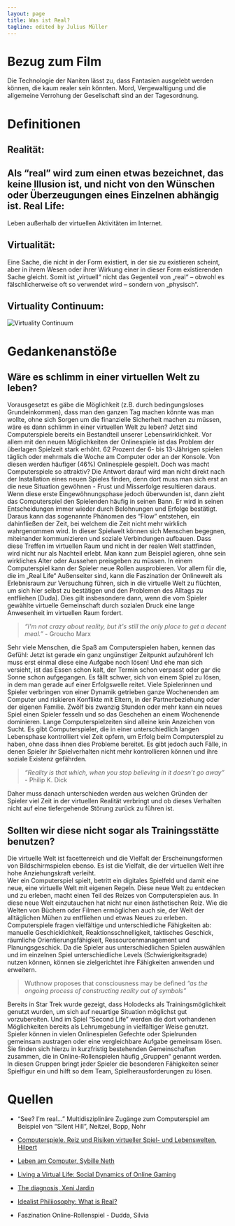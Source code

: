 ```yaml
---
layout: page
title: Was ist Real?
tagline: edited by Julius Müller
---
```


Bezug zum Film
==============
Die Technologie der Naniten lässt zu, dass Fantasien ausgelebt werden können, die kaum realer sein könnten. Mord, Vergewaltigung und die allgemeine Verrohung der Gesellschaft sind an der Tagesordnung.

Definitionen
=================
Realität:
--------
Als “real” wird zum einen etwas bezeichnet, das keine Illusion ist, und nicht von den Wünschen oder Überzeugungen eines Einzelnen abhängig ist.
Real Life:
----------
Leben außerhalb der virtuellen Aktivitäten im Internet.

Virtualität:
------------
Eine Sache, die nicht in der Form existiert, in der sie zu existieren scheint, aber in ihrem Wesen oder ihrer Wirkung einer in dieser Form existierenden Sache gleicht. Somit ist „virtuell“ nicht das Gegenteil von „real“ – obwohl es fälschlicherweise oft so verwendet wird – sondern von „physisch“.

Virtuality Continuum:
-------------

![Virtuality Continuum](http://upload.wikimedia.org/wikipedia/en/d/dc/Virtuality_Continuum_2.jpg)

Gedankenanstöße
=============
Wäre es schlimm in einer virtuellen Welt zu leben?
--------------------------------------------------

Vorausgesetzt es gäbe die Möglichkeit (z.B. durch bedingungsloses Grundeinkommen), dass man den ganzen Tag machen könnte was man wollte, ohne sich Sorgen um die finanzielle Sicherheit machen zu müssen, wäre es dann schlimm in einer virtuellen Welt zu leben?
Jetzt sind Computerspiele bereits ein Bestandteil unserer Lebenswirklichkeit. Vor allem mit den neuen Möglichkeiten der Onlinespiele ist das Problem der überlagen Spielzeit stark erhöht. 62 Prozent der 6- bis 13-Jährigen spielen täglich oder mehrmals die Woche am Computer oder an der Konsole. Von diesen werden häufiger (46%) Onlinespiele gespielt.
Doch was macht Computerspiele so attraktiv? Die Antwort darauf wird man nicht direkt nach der Installation eines neuen Spieles finden, denn dort muss man sich erst an die neue Situation gewöhnen - Frust und Misserfolge resultieren daraus. Wenn diese erste Eingewöhnungsphase jedoch überwunden ist, dann zieht das Computerspiel den Spielenden häufig in seinen Bann. Er wird in seinen Entscheidungen immer wieder durch Belohnungen und Erfolge bestätigt. Daraus kann das sogenannte Phänomen des “Flow” entstehen, ein dahinfließen der Zeit, bei welchem die Zeit nicht mehr wirklich wahrgenommen wird.
In dieser Spielwelt können sich Menschen begegnen, miteinander kommunizieren und soziale Verbindungen aufbauen. Dass diese Treffen im virtuellen Raum und nicht in der realen Welt stattfinden, wird nicht nur als Nachteil erlebt. Man kann zum Beispiel agieren, ohne sein wirkliches Alter oder Aussehen preisgeben zu müssen. 
In einem Computerspiel kann der Spieler neue Rollen ausprobieren. Vor allem für die, die im „Real Life“ Außenseiter sind, kann die Faszination der Onlinewelt als Erlebnisraum zur Versuchung führen, sich in die virtuelle Welt zu flüchten, um sich hier selbst zu bestätigen und den Problemen des Alltags zu entfliehen [Duda]. Dies gilt insbesondere dann, wenn die vom Spieler gewählte virtuelle Gemeinschaft durch sozialen Druck eine lange Anwesenheit im virtuellen Raum fordert. 

>*“I'm not crazy about reality, but it's still the only place to get a decent meal.”* - Groucho Marx

Sehr viele Menschen, die Spaß am Computerspielen haben, kennen das Gefühl: Jetzt ist gerade ein ganz ungünstiger Zeitpunkt aufzuhören! Ich muss erst einmal diese eine Aufgabe noch lösen! Und ehe man sich versieht, ist das Essen schon kalt, der Termin schon verpasst oder gar die Sonne schon aufgegangen. 
Es fällt schwer, sich von einem Spiel zu lösen, in dem man gerade auf einer Erfolgswelle reitet. Viele Spielerinnen und Spieler verbringen von einer Dynamik getrieben ganze Wochenenden am Computer und riskieren Konflikte mit Eltern, in der Partnerbeziehung oder der eigenen Familie. Zwölf bis zwanzig Stunden oder mehr kann ein neues Spiel einen Spieler fesseln und so das Geschehen an einem Wochenende dominieren.
Lange Computerspielzeiten sind alleine kein Anzeichen von Sucht. Es gibt Computerspieler, die in einer unterschiedlich langen Lebensphase kontrolliert viel Zeit opfern, um Erfolg beim Computerspiel zu haben, ohne dass ihnen dies Probleme bereitet.
Es gibt jedoch auch Fälle, in denen Spieler ihr Spielverhalten nicht mehr kontrollieren können und ihre soziale Existenz gefährden.

>*“Reality is that which, when you stop believing in it doesn’t go away”* - Philip K. Dick

Daher muss danach unterschieden werden aus welchen Gründen der Spieler viel Zeit in der virtuellen Realität verbringt und ob dieses Verhalten nicht auf eine tiefergehende Störung zurück zu führen ist.

Sollten wir diese nicht sogar als Trainingsstätte benutzen?
-----------------------------------------------------------

Die virtuelle Welt ist facettenreich und die Vielfalt der Erscheinungsformen von Bildschirmspielen ebenso. Es ist die Vielfalt, die der virtuellen Welt ihre hohe Anziehungskraft verleiht.  
Wer ein Computerspiel spielt, betritt ein digitales Spielfeld und damit eine neue, eine virtuelle Welt mit eigenen Regeln. Diese neue Welt zu entdecken und zu erleben, macht einen Teil des Reizes von Computerspielen aus. In diese neue Welt einzutauchen hat nicht nur einen ästhetischen Reiz. Wie die Welten von Büchern oder Filmen ermöglichen auch sie, der Welt der alltäglichen Mühen zu entfliehen und etwas Neues zu erleben.
Computerspiele fragen vielfältige und unterschiedliche Fähigkeiten ab: manuelle Geschicklichkeit, Reaktionsschnelligkeit, taktisches Geschick, räumliche Orientierungsfähigkeit, Ressourcenmanagement und Planungsgeschick. Da die Spieler aus unterschiedlichen Spielen auswählen und im einzelnen Spiel unterschiedliche Levels (Schwierigkeitsgrade) nutzen können, können sie zielgerichtet ihre Fähigkeiten anwenden und erweitern.

>Wuthnow proposes that consciousness may be defined *“as the ongoing process of constructing reality out of symbols”*

Bereits in Star Trek wurde gezeigt, dass Holodecks als Trainingsmöglichkeit genutzt wurden, um sich auf neuartige Situation möglichst gut vorzubereiten. Und im Spiel “Second Life” werden die dort vorhandenen Möglichkeiten bereits als Lehrumgebung in vielfältiger Weise genutzt.
Spieler können in vielen Onlinespielen Gefechte oder Spielrunden gemeinsam austragen oder eine vergleichbare Aufgabe gemeinsam lösen. Sie finden sich hierzu in kurzfristig bestehenden Gemeinschaften zusammen, die in Online-Rollenspielen häufig „Gruppen“ genannt werden. In diesen Gruppen bringt jeder Spieler die besonderen Fähigkeiten seiner Spielfigur ein und hilft so dem Team, Spielherausforderungen zu lösen.


Quellen
======
* “See? I’m real...” Multidisziplinäre Zugänge zum Computerspiel am Beispiel von “Silent Hill”, Neitzel, Bopp, Nohr
* [Computerspiele. Reiz und Risiken virtueller Spiel- und Lebenswelten, Hilpert](http://www.mediaculture-online.de/fileadmin/bibliothek/hilpert_computerspiele/hilpert_computerspiele.pdf)

* [Leben am Computer, Sybille Neth](http://www.mediaculture-online.de/fileadmin/bibliothek/neth_leben/neth_leben.pdf)
* [Living a Virtual Life: Social Dynamics of Online Gaming](http://www.gamestudies.org/0401/kolo/)
* [The diagnosis, Xeni Jardin](http://boingboing.net/2011/12/09/the-diagnosis.html)
* [Idealist Philiiosophy: What is Real?](http://philsci-archive.pitt.edu/1216/1/reality.html)
* Faszination Online-Rollenspiel - Dudda, Silvia

